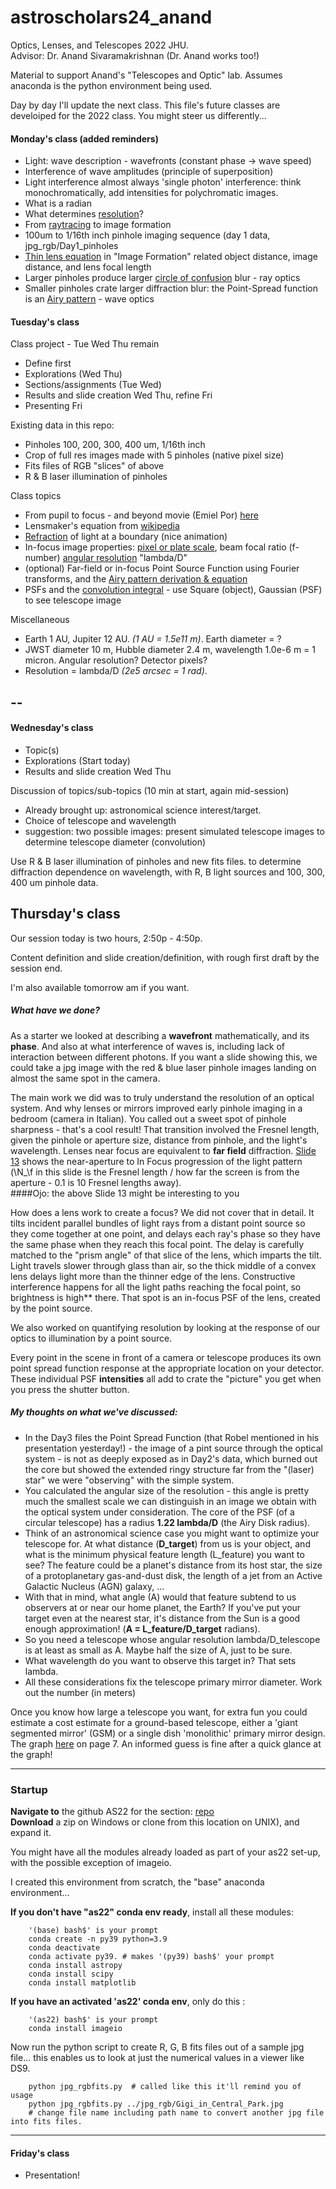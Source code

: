 # astroscholars24_anand
Optics, Lenses, and Telescopes 2022 JHU.  
Advisor: Dr. Anand Sivaramakrishnan   (Dr. Anand works too!)

Material to support Anand's "Telescopes and Optic" lab.  Assumes anaconda is the python environment being used.  

Day by day I'll update the next class.  This file's future classes are develoiped for the 2022 class.  You might steer us differently...


	
#### Monday's class (added reminders)

- Light: wave description - wavefronts (constant phase -> wave speed)
- Interference of wave amplitudes (principle of superposition)
- Light interference almost always 'single photon' interference: think monochromatically, add intensities for polychromatic images.
- What is a radian
- What determines [resolution](https://image1.slideserve.com/1553225/resolving-power-airy-disk-l.jpg)?
- From [raytracing](https://image1.slideserve.com/3006816/thin-lenses-ray-tracing1-l.jpg) to image formation
- 100um to 1/16th inch pinhole imaging sequence (day 1 data, jpg_rgb/Day1_pinholes
- [Thin lens equation](https://en.wikipedia.org/wiki/Thin_lens) in "Image Formation" related object distance, image distance, and lens focal length 
- Larger pinholes produce larger [circle of confusion](https://en.wikipedia.org/wiki/Circle_of_confusion) blur - ray optics
- Smaller pinholes crate larger diffraction blur: the Point-Spread function is an [Airy pattern](https://en.wikipedia.org/wiki/Airy_disk) - wave optics

#### Tuesday's class

Class project - Tue Wed Thu remain

* Define first 
* Explorations (Wed Thu) 
* Sections/assignments (Tue Wed)
* Results and slide creation Wed Thu, refine Fri
* Presenting Fri



Existing data in this repo:  

* Pinholes 100, 200, 300, 400 um, 1/16th inch
* Crop of full res images made with 5 pinholes (native pixel size)
* Fits files of RGB "slices" of above
* R & B laser illumination of pinholes
  
  
Class topics  

* From pupil to focus - and beyond movie (Emiel Por) [here](https://docs.hcipy.org/0.5.1/tutorials/NearFarFieldDiffraction/NearFarFieldDiffraction.html#)
* Lensmaker's equation from [wikipedia](https://en.wikipedia.org/wiki/Focal_length)
* [Refraction](https://en.wikipedia.org/wiki/Refraction) of light at a boundary (nice animation)
* In-focus image properties: [pixel or plate scale](https://github.com/anand0xff/astroscholars22_anand/blob/main/PLSCL.pdf), beam focal ratio (f-number) [angular resolution](https://en.wikipedia.org/wiki/Angular_resolution) "lambda/D"
* (optional) Far-field or in-focus Point Source Function using Fourier transforms, and the [Airy pattern derivation & equation](https://en.wikipedia.org/wiki/Fraunhofer_diffraction_equation#Circular_aperture)  
* PSFs and the [convolution integral](https://phiresky.github.io/convolution-demo/) - use Square (object), Gaussian (PSF) to see telescope image  

Miscellaneous

* Earth 1 AU, Jupiter 12 AU. *(1 AU = 1.5e11 m)*. Earth diameter = ? 
* JWST diameter 10 m, Hubble diameter 2.4 m, wavelength 1.0e-6 m = 1 micron.  Angular resolution? Detector pixels?   
* Resolution = lambda/D *(2e5 arcsec = 1 rad)*.  

--
--
#### Wednesday's class

* Topic(s)
* Explorations (Start today) 
* Results and slide creation Wed Thu

 Discussion of topics/sub-topics (10 min at start, again mid-session)   
 *	Already brought up: astronomical science interest/target.  
 * Choice of telescope and wavelength
 * suggestion: two possible images: present simulated telescope images to determine telescope diameter (convolution)

 Use R & B laser illumination of pinholes and new fits files. to
 determine diffraction dependence on wavelength, with R, B light sources
 and 100, 300, 400 um pinhole data.

## Thursday's class

Our session today is two hours, 2:50p - 4:50p.

Content definition and slide creation/definition, with rough first draft by the session end. 

I'm also available tomorrow am if you want. 

##### What have we done?

As a starter we looked at describing a **wavefront** mathematically, and its **phase**.  And also at what interference of waves is, including lack of interaction between different photons.  If you want a slide showing this, we could take a jpg image with the red & blue laser pinhole images landing on almost the same spot in the camera.  

The main work we did was to truly understand the resolution of an optical system.  And why lenses or mirrors improved early pinhole imaging in a bedroom (camera in Italian).  You called out a sweet spot of pinhole sharpness - that's a cool result!  That transition involved the Fresnel length, given the pinhole or aperture size, distance from pinhole, and the light's wavelength.  Lenses near focus are equivalent to **far field** diffraction.  [Slide 13](http://nicadd.niu.edu/~piot/phys_630/Lesson7.pdf) shows the near-aperture to In Focus progression of the light pattern (\N_\f in this slide is the Fresnel length / how far the screen is from the aperture - 0.1 is 10 Fresnel lengths away).  
####Ojo: the above Slide 13  might be interesting to you
 
How does a lens work to create a focus?  We did not cover that in detail.  It tilts incident parallel bundles of light rays from a distant point source so they come together at one point, and delays each ray's phase so they have the same phase when they reach this focal point.  The delay is carefully matched to the "prism angle" of that slice of the lens, which imparts the tilt. Light travels slower through glass than air, so the thick middle of a convex lens delays light more than the thinner edge of the lens. Constructive interference happens for all the light paths reaching the focal point, so brightness is high** there.  That spot is an in-focus PSF of the lens, created by the point source.

We also worked on quantifying resolution by looking at the response of our optics to illumination by a point source.

Every point in the scene in front of a camera or telescope produces its own point spread function response at the appropriate location on your detector.  These individual PSF **intensities** all add to crate the "picture" you get when you press the shutter button.

##### My thoughts on what we've discussed: 

* In the Day3 files the Point Spread Function (that Robel mentioned in his presentation yesterday!) - the image of a pint source through the optical system - is not as deeply exposed as in Day2's data, which burned out the core but showed the extended ringy structure far from the "(laser) star" we were "observing" with the simple system.
* You calculated the angular size of the resolution - this angle is pretty much the smallest scale we can distinguish in an image we obtain with the optical system under consideration.  The core of the PSF (of a circular telescope) has a radius **1.22 lambda/D** (the Airy Disk radius). 
* Think of an astronomical science case you might want to optimize your telescope for.  At what distance (**D\_target**) from us is your object, and what is the minimum physical feature length (L\_feature) you want to see? The feature could be a planet's distance from its host star, the size of a protoplanetary gas-and-dust disk, the length of a jet from an Active Galactic Nucleus (AGN) galaxy, ...
* With that in mind, what angle (A) would that feature subtend to us observers at or near our home planet, the Earth?  If you've  put your target even at the nearest star, it's distance from the Sun is a good enough approximation!  (**A = L\_feature/D_target** radians).
* So you need a telescope whose angular resolution lambda/D_telescope is at least as small as A.  Maybe half the size of A, just to be sure.
* What wavelength do you want to observe this target in?  That sets lambda.
* All these considerations fix the telescope primary mirror diameter.  Work out the number (in meters)

Once you know how large a telescope you want, for extra fun you could estimate a cost estimate for a ground-based telescope, either a 'giant segmented mirror' (GSM) or a single dish 'monolithic' primary mirror design.  The graph [here](http://www2.lowell.edu/users/gerard/publications/van_belle_meinel2_2004.pdf) on page 7.  An informed guess is fine after a quick glance at the graph!




---
### Startup
**Navigate to** the github AS22 for the section: [repo](https://github.com/anand0xff/astroscholars22_anand)   
**Download** a zip on Windows or clone from this location on UNIX), and expand it.   

You might have all the modules already loaded as part of your as22 set-up, with the possible exception of imageio.

I created this environment from scratch, the "base" anaconda environment...

**If you don't have "as22" conda env ready**, install all these modules:
 
		'(base) bash$' is your prompt  
		conda create -n py39 python=3.9
		conda deactivate
		conda activate py39. # makes '(py39) bash$' your prompt
		conda install astropy
		conda install scipy
		conda install matplotlib
		
		
**If you have an activated 'as22' conda env**, only do this :

		'(as22) bash$' is your prompt
		conda install imageio
		


Now run the python script to create R, G, B fits files out of a sample jpg file...  this enables us to look at just the numerical values in a viewer like DS9.

		python jpg_rgbfits.py  # called like this it'll remind you of usage
		python jpg_rgbfits.py ../jpg_rgb/Gigi_in_Central_Park.jpg
		# change file name including path name to convert another jpg file into fits files.
		
---
		
	




#### Friday's class

* Presentation!

	